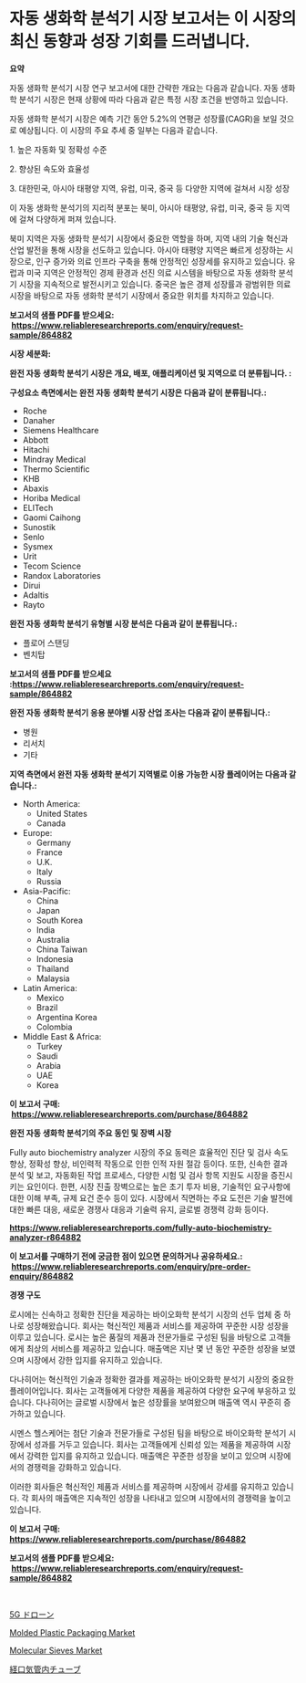 <p><h1>자동 생화학 분석기 시장 보고서는 이 시장의 최신 동향과 성장 기회를 드러냅니다.</h1></p><p><strong>요약</strong></p>
<p><p>자동 생화학 분석기 시장 연구 보고서에 대한 간략한 개요는 다음과 같습니다. 자동 생화학 분석기 시장은 현재 상황에 따라 다음과 같은 특정 시장 조건을 반영하고 있습니다. </p><p>자동 생화학 분석기 시장은 예측 기간 동안 5.2%의 연평균 성장률(CAGR)을 보일 것으로 예상됩니다. 이 시장의 주요 추세 중 일부는 다음과 같습니다.</p><p>1. 높은 자동화 및 정확성 수준</p><p>2. 향상된 속도와 효율성</p><p>3. 대한민국, 아시아 태평양 지역, 유럽, 미국, 중국 등 다양한 지역에 걸쳐서 시장 성장</p><p>이 자동 생화학 분석기의 지리적 분포는 북미, 아시아 태평양, 유럽, 미국, 중국 등 지역에 걸쳐 다양하게 퍼져 있습니다.</p><p>북미 지역은 자동 생화학 분석기 시장에서 중요한 역할을 하며, 지역 내의 기술 혁신과 산업 발전을 통해 시장을 선도하고 있습니다. 아시아 태평양 지역은 빠르게 성장하는 시장으로, 인구 증가와 의료 인프라 구축을 통해 안정적인 성장세를 유지하고 있습니다. 유럽과 미국 지역은 안정적인 경제 환경과 선진 의료 시스템을 바탕으로 자동 생화학 분석기 시장을 지속적으로 발전시키고 있습니다. 중국은 높은 경제 성장률과 광범위한 의료 시장을 바탕으로 자동 생화학 분석기 시장에서 중요한 위치를 차지하고 있습니다.</p></p>
<p><strong>보고서의 샘플 PDF를 받으세요: &nbsp;<a href="https://www.reliableresearchreports.com/enquiry/request-sample/864882">https://www.reliableresearchreports.com/enquiry/request-sample/864882</a></strong></p>
<p><strong>시장 세분화:</strong></p>
<p><strong> 완전 자동 생화학 분석기 시장은 개요, 배포, 애플리케이션 및 지역으로 더 분류됩니다. :</strong></p>
<p><strong>구성요소 측면에서는 완전 자동 생화학 분석기 시장은 다음과 같이 분류됩니다.:</strong></p>
<p><ul><li>Roche</li><li>Danaher</li><li>Siemens Healthcare</li><li>Abbott</li><li>Hitachi</li><li>Mindray Medical</li><li>Thermo Scientific</li><li>KHB</li><li>Abaxis</li><li>Horiba Medical</li><li>ELITech</li><li>Gaomi Caihong</li><li>Sunostik</li><li>Senlo</li><li>Sysmex</li><li>Urit</li><li>Tecom Science</li><li>Randox Laboratories</li><li>Dirui</li><li>Adaltis</li><li>Rayto</li></ul></p>
<p><strong> 완전 자동 생화학 분석기 유형별 시장 분석은 다음과 같이 분류됩니다.:</strong></p>
<p><ul><li>플로어 스탠딩</li><li>벤치탑</li></ul></p>
<p><strong>보고서의 샘플 PDF를 받으세요 :<a href="https://www.reliableresearchreports.com/enquiry/request-sample/864882">https://www.reliableresearchreports.com/enquiry/request-sample/864882</a></strong></p>
<p><strong> 완전 자동 생화학 분석기 응용 분야별 시장 산업 조사는 다음과 같이 분류됩니다.:</strong></p>
<p><ul><li>병원</li><li>리서치</li><li>기타</li></ul></p>
<p><strong>지역 측면에서 완전 자동 생화학 분석기 지역별로 이용 가능한 시장 플레이어는 다음과 같습니다.:</strong></p>
<p><ul>
    <li>
        North America:
        <ul>
            <li>United States</li>
            <li>Canada</li>
        </ul>
    </li>
    <li>
        Europe:
        <ul>
            <li>Germany</li>
            <li>France</li>
            <li>U.K.</li>
            <li>Italy</li>
            <li>Russia</li>
        </ul>
    </li>
    <li>
        Asia-Pacific:
        <ul>
            <li>China</li>
            <li>Japan</li>
            <li>South Korea</li>
            <li>India</li>
            <li>Australia</li>
            <li>China Taiwan</li>
            <li>Indonesia</li>
            <li>Thailand</li>
            <li>Malaysia</li>
        </ul>
    </li>
    <li>
        Latin America:
        <ul>
            <li>Mexico</li>
            <li>Brazil</li>
            <li>Argentina Korea</li>
            <li>Colombia</li>
        </ul>
    </li>
    <li>
        Middle East & Africa:
        <ul>
            <li>Turkey</li>
            <li>Saudi</li>
            <li>Arabia</li>
            <li>UAE</li>
            <li>Korea</li>
        </ul>
    </li>
    </ul></p>
<p><strong>이 보고서 구매: &nbsp;<a href="https://www.reliableresearchreports.com/purchase/864882">https://www.reliableresearchreports.com/purchase/864882</a></strong></p>
<p><strong>완전 자동 생화학 분석기의 주요 동인 및 장벽 시장</strong></p>
<p><p>Fully auto biochemistry analyzer 시장의 주요 동력은 효율적인 진단 및 검사 속도 향상, 정확성 향상, 비인력적 작동으로 인한 인적 자원 절감 등이다. 또한, 신속한 결과 분석 및 보고, 자동화된 작업 프로세스, 다양한 시험 및 검사 항목 지원도 시장을 증진시키는 요인이다. 한편, 시장 진출 장벽으로는 높은 초기 투자 비용, 기술적인 요구사항에 대한 이해 부족, 규제 요건 준수 등이 있다. 시장에서 직면하는 주요 도전은 기술 발전에 대한 빠른 대응, 새로운 경쟁사 대응과 기술력 유지, 글로벌 경쟁력 강화 등이다.</p></p>
<p><strong><a href="https://www.reliableresearchreports.com/fully-auto-biochemistry-analyzer-r864882">https://www.reliableresearchreports.com/fully-auto-biochemistry-analyzer-r864882</a></strong></p>
<p><strong>이 보고서를 구매하기 전에 궁금한 점이 있으면 문의하거나 공유하세요.: &nbsp;<a href="https://www.reliableresearchreports.com/enquiry/pre-order-enquiry/864882">https://www.reliableresearchreports.com/enquiry/pre-order-enquiry/864882</a></strong></p>
<p><strong>경쟁 구도</strong></p>
<p><p>로시에는 신속하고 정확한 진단을 제공하는 바이오화학 분석기 시장의 선두 업체 중 하나로 성장해왔습니다. 회사는 혁신적인 제품과 서비스를 제공하여 꾸준한 시장 성장을 이루고 있습니다. 로시는 높은 품질의 제품과 전문가들로 구성된 팀을 바탕으로 고객들에게 최상의 서비스를 제공하고 있습니다. 매출액은 지난 몇 년 동안 꾸준한 성장을 보였으며 시장에서 강한 입지를 유지하고 있습니다.</p><p>다나히어는 혁신적인 기술과 정확한 결과를 제공하는 바이오화학 분석기 시장의 중요한 플레이어입니다. 회사는 고객들에게 다양한 제품을 제공하여 다양한 요구에 부응하고 있습니다. 다나히어는 글로벌 시장에서 높은 성장률을 보여왔으며 매출액 역시 꾸준히 증가하고 있습니다.</p><p>시멘스 헬스케어는 첨단 기술과 전문가들로 구성된 팀을 바탕으로 바이오화학 분석기 시장에서 성과를 거두고 있습니다. 회사는 고객들에게 신뢰성 있는 제품을 제공하여 시장에서 강력한 입지를 유지하고 있습니다. 매출액은 꾸준한 성장을 보이고 있으며 시장에서의 경쟁력을 강화하고 있습니다.</p><p>이러한 회사들은 혁신적인 제품과 서비스를 제공하며 시장에서 강세를 유지하고 있습니다. 각 회사의 매출액은 지속적인 성장을 나타내고 있으며 시장에서의 경쟁력을 높이고 있습니다.</p></p>
<p><strong>이 보고서 구매: &nbsp; <a href="https://www.reliableresearchreports.com/purchase/864882">https://www.reliableresearchreports.com/purchase/864882</a></strong></p>
<p><strong>보고서의 샘플 PDF를 받으세요: &nbsp;<a href="https://www.reliableresearchreports.com/enquiry/request-sample/864882">https://www.reliableresearchreports.com/enquiry/request-sample/864882</a></strong><strong></strong></p>
<p>&nbsp;</p>
<p><p><a href="https://medium.com/@baileeupton1902/5g%E7%94%A8%E3%83%89%E3%83%AD%E3%83%BC%E3%83%B3%E5%B8%82%E5%A0%B4%E5%88%86%E6%9E%90-%E5%B8%82%E5%A0%B4%E3%82%B7%E3%82%A7%E3%82%A2-%E3%83%88%E3%83%AC%E3%83%B3%E3%83%89-%E6%88%90%E9%95%B7%E3%83%91%E3%82%BF%E3%83%BC%E3%83%B3-e418a6791e66">5G ドローン</a></p><p><a href="https://www.linkedin.com/pulse/molded-plastic-packaging-market-challenges-opportunities-sdb6c?trackingId=AjofSHKrwZ3FViaDaivbWg%3D%3D">Molded Plastic Packaging Market</a></p><p><a href="https://www.linkedin.com/pulse/molecular-sieves-market-research-report-provides-thorough-pr1lc?trackingId=3oc0Js%2B8yKgsxfPlPL2ORQ%3D%3D">Molecular Sieves Market</a></p><p><a href="https://github.com/xemfu2379520/Market-Research-Report-List-1/blob/main/148281831301.md">経口気管内チューブ</a></p></p>